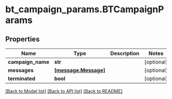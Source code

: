 # bt_campaign_params.BTCampaignParams

## Properties
Name | Type | Description | Notes
------------ | ------------- | ------------- | -------------
**campaign_name** | **str** |  | [optional] 
**messages** | [**[message.Message]**](Message.md) |  | [optional] 
**terminated** | **bool** |  | [optional] 

[[Back to Model list]](../README.md#documentation-for-models) [[Back to API list]](../README.md#documentation-for-api-endpoints) [[Back to README]](../README.md)


